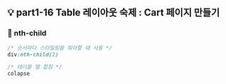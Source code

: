 ## 💡 part1-16 Table 레이아웃 숙제 : Cart 페이지 만들기

### 🔹 nth-child

```css 
/* 순서마다 스타일링을 줘야할 때 사용 */
div:nth-child(2)

/* 테이블 열 합침 */
colapse
```